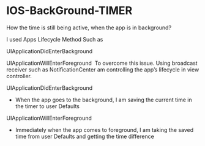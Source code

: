 # IOS-BackGround-TIMER

How the time is still being active, when the app is in background?


I used Apps Lifecycle Method Such as 

UIApplicationDidEnterBackground

UIApplicationWillEnterForeground  To overcome this issue. Using broadcast receiver such as NotificationCenter am controlling the app’s lifecycle in view controller.


 UIApplicationDidEnterBackground
 
-	When the app goes to the background, I am saving the current time in the timer to user Defaults

 UIApplicationWillEnterForeground

-	Immediately when the app comes to foreground, I am taking the saved time from user Defaults and getting the time difference
